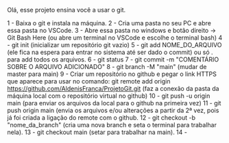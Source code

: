 Olá, esse projeto ensina você a usar o git.

1 - Baixa o git e instala na máquina.
2 - Cria uma pasta no seu PC e abre essa pasta no VSCode.
3 - Abre essa pasta no windows e botão direito -> Git Bash Here (ou abre um terminal no VSCode e escolhe o terminal bash)
4 - git init (inicializar um repositório git vazio)
5 - git add NOME_DO_ARQUIVO (ele fica na espera para entrar no sistema até ser dado o commit) ou só . para add todos os arquivos.
6 - git status
7 - git commit -m "COMENTÁRIO SOBRE O ARQUIVO ADICIONADO"
8 - git branch -M "main" (mudar de master para main)
9 - Criar um repositório no github e pegar o link HTTPS que aparece para usar no comando: git remote add origin https://github.com/AldenisFranca/ProjetoGit.git (faz a conexão da pasta da máquina local com o repositório virtual no github)
10 - git push -u origin main (para enviar os arquivos da local para o github na primeira vez)
11 - git push origin main (envia os arquivos e/ou alterações a partir da 2ª vez, pois já foi criada a ligação do remote com o github.
12 - git checkout -b "nome_da_branch" (cria uma nova branch e seta o terminal para trabalhar nela).
13 - git checkout main (setar para trabalhar na main).
14 - 